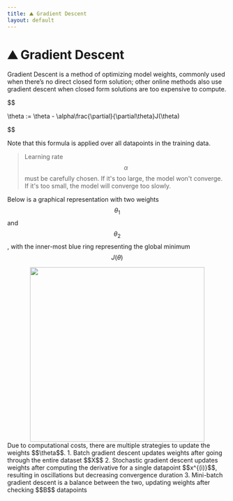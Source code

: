 ```yaml
---
title: ⛰️ Gradient Descent
layout: default
---
```


# ⛰️ Gradient Descent

Gradient Descent is a method of optimizing model weights, commonly used when there’s no direct closed form solution; other online methods also use gradient descent when closed form solutions are too expensive to compute.

$$

 \theta := \theta - \alpha\frac{\partial}{\partial\theta}J(\theta) 

$$

Note that this formula is applied over all datapoints in the training data.

> Learning rate $$\alpha$$ must be carefully chosen. If it's too large, the model won't converge. If it's too small, the model will converge too slowly.

Below is a graphical representation with two weights $$\theta_1$$ and $$\theta_2$$, with the inner-most blue ring representing the global minimum $$J(\theta)$$
<div style="text-align:center">
<img src="{{ site.URL }}/TEST/notes/Attachments/notes/Attachments/20221229103152.png.png" width="400"/>
</div>
Due to computational costs, there are multiple strategies to update the weights $$\theta$$.
1.  Batch gradient descent updates weights after going through the entire dataset $$X$$
2.  Stochastic gradient descent updates weights after computing the derivative for a single datapoint $$x^{(i)}$$, resulting in oscillations but decreasing convergence duration
3.  Mini-batch gradient descent is a balance between the two, updating weights after checking $$B$$ datapoints